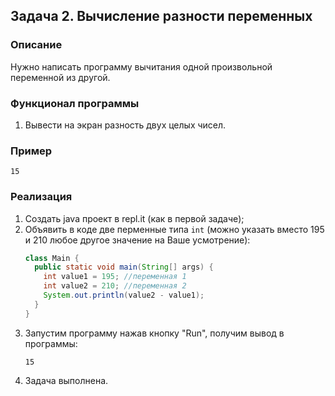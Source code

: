 ## Задача 2. Вычисление разности переменных

### Описание
Нужно написать программу вычитания одной произвольной переменной из другой.

### Функционал программы
1. Вывести на экран разность двух целых чисел.

### Пример
```
15
```

### Реализация
1. Создать java проект в repl.it (как в первой задаче);
2. Объявить в коде две перменные типа `int` (можно указать вместо 195 и 210 любое другое значение на Ваше усмотрение):
    ```java
    class Main {
      public static void main(String[] args) {
        int value1 = 195; //переменная 1
        int value2 = 210; //переменная 2
        System.out.println(value2 - value1);
      }
    }
    ```
3. Запустим программу нажав кнопку "Run", получим вывод в программы:
    ```
    15
    ``` 
4. Задача выполнена.
